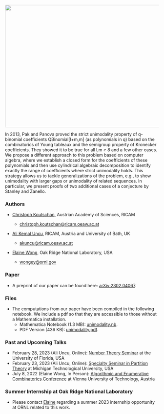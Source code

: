 <p align="center">
<img src="https://wongey.github.io/unimodality/KOHpic.jpg" width="750" height="400">
 </p>

In 2013, Pak and Panova proved the strict unimodality property of q-binomial coefficients QBinomial[l+m,m] (as polynomials in q) based on the combinatorics of Young tableaux and the semigroup property of Kronecker coefficients. They showed it to be true for all l,m ≥ 8 and a few other cases. We propose a different approach to this problem based on computer algebra, where we establish a closed form for the coefficients of these polynomials and then use cylindrical algebraic decomposition to identify exactly the range of coefficients where strict unimodality holds. This strategy allows us to tackle generalizations of the problem, e.g., to show unimodality with larger gaps or unimodality of related sequences. In particular, we present proofs of two additional cases of a conjecture by Stanley and Zanello.
 
### Authors

- [Christoph Koutschan](http://koutschan.de/index.php), Austrian Academy of Sciences, RICAM 
  - [christoph.koutschan@ricam.oeaw.ac.at](mailto:christoph.koutschan@ricam.oeaw.ac.at)
 
- [Ali Kemal Uncu](http://www.akuncu.com/), RICAM, Austria and University of Bath, UK
  - [akuncu@ricam.oeaw.ac.at](mailto:akuncu@ricam.oeaw.ac.at)

- [Elaine Wong](https://wongey.com), Oak Ridge National Laboratory, USA
  - [wongey@ornl.gov](mailto:wongey@ornl.gov)


### Paper

- A preprint of our paper can be found here: [arXiv:2302.04067](https://arxiv.org/abs/2302.04067).

### Files

-  The computations from our paper have been compiled in the following notebook. We include a pdf so that they are accessible to those without a Mathematica installation.
   - Mathematica Notebook (1.3 MB): [unimodality.nb](https://drive.google.com/file/d/1oPesE_KdkIC4XEo97BANPcje4a_fBUlr/view?usp=sharing).
   - PDF Version (436 KB): [unimodality.pdf](https://drive.google.com/file/d/1CKoSqpL3qFOn_I8hgKeL6IrDbLKlMpqd/view?usp=sharing).

### Past and Upcoming Talks

- February 28, 2023 (Ali Uncu, Online): [Number Theory Seminar](https://people.clas.ufl.edu/alexb/number-theory-seminar/) at the University of Florida, USA
- February 23, 2023 (Ali Uncu, Online): [Specialty Seminar in Partition Theory](https://pages.mtu.edu/~wjkeith/PartitionsSpecialtySeminar/) at Michigan Technological University, USA
- July 8, 2022 (Elaine Wong, In Person): [Algorithmic and Enumerative Combinatorics Conference](http://www3.risc.jku.at/conferences/aec2022/?content=program) at Vienna University of Technology, Austria

### Summer Internship at Oak Ridge National Laboratory

- Please contact [Elaine](mailto:wongey@ornl.gov) regarding a summer 2023 internship opportunity at ORNL related to this work.
